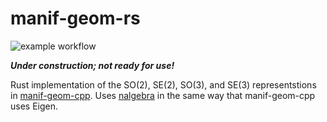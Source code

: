 # manif-geom-rs

![example workflow](https://github.com/goromal/manif-geom-rs/actions/workflows/test.yml/badge.svg)

***Under construction; not ready for use!***

Rust implementation of the SO(2), SE(2), SO(3), and SE(3) representstions in [manif-geom-cpp](https://github.com/goromal/manif-geom-cpp). Uses [nalgebra](https://nalgebra.org/) in the same way that manif-geom-cpp uses Eigen.

